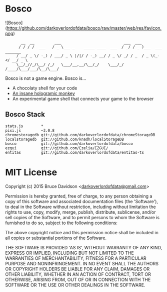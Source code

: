 # Bosco 

![Bosco] (https://github.com/darkoverlordofdata/bosco/raw/master/web/res/favicon.png)


           __  __         ___                            ___  ___
          / /_/ /  ___   / _ \___ _    _____ ____  ___  / _/ / _ )___  ___ _______
         / __/ _ \/ -_) / ___/ _ \ |/|/ / -_) __/ / _ \/ _/ / _  / _ \(_-</ __/ _ \
         \__/_//_/\__/ /_/   \___/__,__/\__/_/    \___/_/  /____/\___/___/\__/\___/

Bosco is not a game engine.
Bosco is...
* A chocolaty shell for your code
* [An insane hologramic monkey](http://bosco.darkoverlordofdata.com/)
* An experimental game shell that connects your game to the browser

## Bosco Stack

    stats.js        *
    pixi.js         ~3.0.8
    chromestoragedb git://github.com/darkoverlordofdata/chromeStorageDB
    localstoragedb  git://github.com/knadh/localStorageDB
    bosco           git://github.com/darkoverlordofdata/bosco
    ezgui           git://github.com/Ezelia/EZGUI/
    entitas         git://github.com/darkoverlordofdata/entitas-ts

# MIT License

Copyright (c) 2015 Bruce Davidson &lt;darkoverlordofdata@gmail.com&gt;

Permission is hereby granted, free of charge, to any person obtaining
a copy of this software and associated documentation files (the
'Software'), to deal in the Software without restriction, including
without limitation the rights to use, copy, modify, merge, publish,
distribute, sublicense, and/or sell copies of the Software, and to
permit persons to whom the Software is furnished to do so, subject to
the following conditions:

The above copyright notice and this permission notice shall be
included in all copies or substantial portions of the Software.

THE SOFTWARE IS PROVIDED 'AS IS', WITHOUT WARRANTY OF ANY KIND,
EXPRESS OR IMPLIED, INCLUDING BUT NOT LIMITED TO THE WARRANTIES OF
MERCHANTABILITY, FITNESS FOR A PARTICULAR PURPOSE AND NONINFRINGEMENT.
IN NO EVENT SHALL THE AUTHORS OR COPYRIGHT HOLDERS BE LIABLE FOR ANY
CLAIM, DAMAGES OR OTHER LIABILITY, WHETHER IN AN ACTION OF CONTRACT,
TORT OR OTHERWISE, ARISING FROM, OUT OF OR IN CONNECTION WITH THE
SOFTWARE OR THE USE OR OTHER DEALINGS IN THE SOFTWARE.

